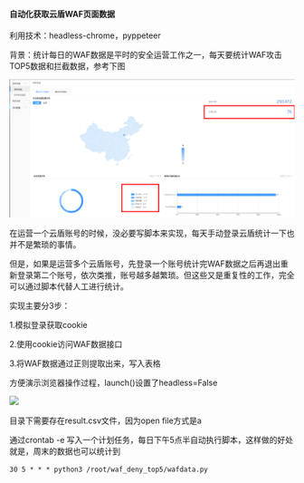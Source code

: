 #### 自动化获取云盾WAF页面数据

利用技术：headless-chrome，pyppeteer

背景：统计每日的WAF数据是平时的安全运营工作之一，每天要统计WAF攻击TOP5数据和拦截数据，参考下图

![](1.png)

在运营一个云盾账号的时候，没必要写脚本来实现，每天手动登录云盾统计一下也并不是繁琐的事情。

但是，如果是运营多个云盾账号，先登录一个账号统计完WAF数据之后再退出重新登录第二个账号，依次类推，账号越多越繁琐。但这些又是重复性的工作，完全可以通过脚本代替人工进行统计。

实现主要分3步：

1.模拟登录获取cookie

2.使用cookie访问WAF数据接口

3.将WAF数据通过正则提取出来，写入表格

方便演示浏览器操作过程，launch()设置了headless=False

![](2.gif)

目录下需要存在result.csv文件，因为open file方式是a

通过crontab -e 写入一个计划任务，每日下午5点半自动执行脚本，这样做的好处就是，周末的数据也可以统计到

```
30 5 * * * python3 /root/waf_deny_top5/wafdata.py
```


